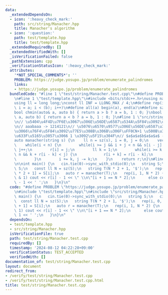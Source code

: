 ```yaml
---
data:
  _extendedDependsOn:
  - icon: ':heavy_check_mark:'
    path: src/string/Manacher.hpp
    title: Manacher's algorithm
  - icon: ':question:'
    path: test/template.hpp
    title: test/template.hpp
  _extendedRequiredBy: []
  _extendedVerifiedWith: []
  _isVerificationFailed: false
  _pathExtension: cpp
  _verificationStatusIcon: ':heavy_check_mark:'
  attributes:
    '*NOT_SPECIAL_COMMENTS*': ''
    PROBLEM: https://judge.yosupo.jp/problem/enumerate_palindromes
    links:
    - https://judge.yosupo.jp/problem/enumerate_palindromes
  bundledCode: "#line 1 \"test/string/Manacher.test.cpp\"\n#define PROBLEM \"https://judge.yosupo.jp/problem/enumerate_palindromes\"\
    \n#line 1 \"test/template.hpp\"\n#include <bits/stdc++.h>\nusing namespace std;\n\
    using ll = long long;\nconst ll INF = LLONG_MAX / 4;\n#define rep(i, a, b) for(ll\
    \ i = a; i < (b); i++)\n#define all(a) begin(a), end(a)\n#define sz(a) ssize(a)\n\
    bool chmin(auto& a, auto b) { return a > b ? a = b, 1 : 0; }\nbool chmax(auto&\
    \ a, auto b) { return a < b ? a = b, 1 : 0; }\n#line 1 \"src/string/Manacher.hpp\"\
    \n// \u5404\u4F4D\u7F6E\u3067\u306E\u56DE\u6587\u534A\u5F84\u3092\u6C42\u3081\u308B\
    \n// aaabaaa -> 1214121\n// \u5076\u6570\u9577\u306E\u56DE\u6587\u3092\u542B\u3081\
    \u3066\u76F4\u5F84\u3092\u77E5\u308B\u306B\u306F\uFF0CN+1 \u500B\u306E $ \u3092\
    \u633F\u5165\u3057\u3066 1 \u3092\u5F15\u304F\n// $a$a$a$b$a$a$a$ -> 123432181234321\n\
    auto manacher(string s) {\n    ll n = sz(s), i = 0, j = 0;\n    vector<ll> r(n);\n\
    \    while(i < n) {\n        while(i >= j && i + j < n && s[i - j] == s[i + j])\
    \ j++;\n        r[i] = j;\n        ll k = 1;\n        while(i >= k && i + k <\
    \ n && k + r[i - k] < j) {\n            r[i + k] = r[i - k];\n            k++;\n\
    \        }\n        i += k, j -= k;\n    }\n    return r;\n}\n#line 4 \"test/string/Manacher.test.cpp\"\
    \n\nint main() {\n   cin.tie(0)->sync_with_stdio(0);\n   string S;\n   cin >>\
    \ S;\n   const ll N = sz(S);\n   string T(N * 2 + 1, '$');\n   rep(i, 0, N) T[i\
    \ * 2 + 1] = S[i];\n   auto r = manacher(T);\n   rep(i, 1, N * 2) {\n      if(i\
    \ & 1) cout << r[i] - 1 << \" \\n\"[i + 1 == N * 2];\n      else cout << r[i]\
    \ - 1 << ' ';\n   }\n}\n"
  code: "#define PROBLEM \"https://judge.yosupo.jp/problem/enumerate_palindromes\"\
    \n#include \"test/template.hpp\"\n#include \"src/string/Manacher.hpp\"\n\nint\
    \ main() {\n   cin.tie(0)->sync_with_stdio(0);\n   string S;\n   cin >> S;\n \
    \  const ll N = sz(S);\n   string T(N * 2 + 1, '$');\n   rep(i, 0, N) T[i * 2\
    \ + 1] = S[i];\n   auto r = manacher(T);\n   rep(i, 1, N * 2) {\n      if(i &\
    \ 1) cout << r[i] - 1 << \" \\n\"[i + 1 == N * 2];\n      else cout << r[i] -\
    \ 1 << ' ';\n   }\n}\n"
  dependsOn:
  - test/template.hpp
  - src/string/Manacher.hpp
  isVerificationFile: true
  path: test/string/Manacher.test.cpp
  requiredBy: []
  timestamp: '2024-08-12 04:22:28+09:00'
  verificationStatus: TEST_ACCEPTED
  verifiedWith: []
documentation_of: test/string/Manacher.test.cpp
layout: document
redirect_from:
- /verify/test/string/Manacher.test.cpp
- /verify/test/string/Manacher.test.cpp.html
title: test/string/Manacher.test.cpp
---
```

